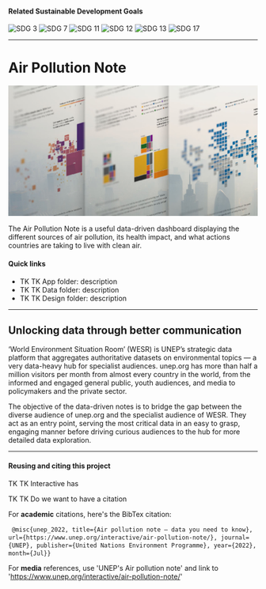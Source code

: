 
#### Related Sustainable Development Goals
![SDG 3](https://img.shields.io/badge/Goal%203-Good%20health%20and%20well--being-4C9F38?style=for-the-badge)
![SDG 7](https://img.shields.io/badge/Goal%207-Affordable%20and%20clean%20energy-FCC30B?style=for-the-badge)
![SDG 11](https://img.shields.io/badge/Goal%2011-Sustainable%20cities%20and%20communities-FD9D24?style=for-the-badge)
![SDG 12](https://img.shields.io/badge/Goal%2012-Responsible%20consumption%20and%20production-BF8B2E?style=for-the-badge)
![SDG 13](https://img.shields.io/badge/Goal%2013-Climate%20action-3F7E44?style=for-the-badge)
![SDG 17](https://img.shields.io/badge/Goal%2013-Partnership%20for%20the%20goals-19486A?style=for-the-badge)

---
# Air Pollution Note
![Poster image for the Air Pollution Action Note interactive](https://github.com/UNEP/air-pollution-action-note/blob/cae2006e24023f7e583cc8a2a2b6ac253639982f/app/public/img/poster-2.jpg)

The Air Pollution Note is a useful data-driven dashboard displaying the different sources of air pollution, its health impact, and what actions countries are taking to live with clean air.

#### Quick links
* TK TK App folder: description
* TK TK Data folder: description
* TK TK Design folder: description

---
## Unlocking data through better communication
‘World Environment Situation Room’ (WESR) is UNEP’s strategic data platform that aggregates authoritative datasets on environmental topics — a very data-heavy hub for specialist audiences. unep.org has more than half a million visitors per month from almost every country in the world, from the informed and engaged general public, youth audiences, and media to policymakers and the private sector.

The objective of the data-driven notes is to bridge the gap between the diverse audience of unep.org and the specialist audience of WESR. They act as an entry point, serving the most critical data in an easy to grasp, engaging manner before driving curious audiences to the hub for more detailed data exploration.

---
#### Reusing and citing this project
TK TK Interactive has 

TK TK Do we want to have a citation 

For **academic** citations, here's the BibTex citation:

````
 @misc{unep_2022, title={Air pollution note – data you need to know}, url={https://www.unep.org/interactive/air-pollution-note/}, journal={UNEP}, publisher={United Nations Environment Programme}, year={2022}, month={Jul}} 
````

For **media** references, use 'UNEP's Air pollution note' and link to 'https://www.unep.org/interactive/air-pollution-note/'